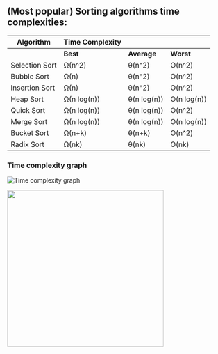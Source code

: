 ## (Most popular) Sorting algorithms time complexities:

| Algorithm      |Time Complexity  |             |             |
|----------------|-----------------|-------------|-------------|
|                | **Best**            | **Average**     | **Worst**       |
| Selection Sort | Ω(n^2)          | θ(n^2)      | O(n^2)      |
| Bubble Sort    | Ω(n)            | θ(n^2)      | O(n^2)      |
| Insertion Sort | Ω(n)            | θ(n^2)      | O(n^2)      |
| Heap Sort      | Ω(n log(n))     | θ(n log(n)) | O(n log(n)) |
| Quick Sort     | Ω(n log(n))     | θ(n log(n)) | O(n^2)      |
| Merge Sort     | Ω(n log(n))     | θ(n log(n)) | O(n log(n)) |
| Bucket Sort    | Ω(n+k)          | θ(n+k)      | O(n^2)      |
| Radix Sort     | Ω(nk)           | θ(nk)       | O(nk)       |


### Time complexity graph

![Time complexity graph](https://cdn-images-1.medium.com/max/1600/1*iEbD3x2S5KOiEI6ZOltp9w.png)

<img src="https://cdn-images-1.medium.com/max/1600/1*iEbD3x2S5KOiEI6ZOltp9w.png" width="360">

